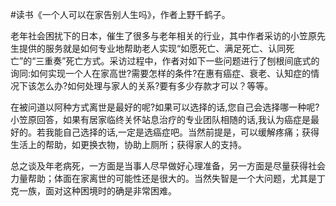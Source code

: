 #读书《一个人可以在家告别人生吗》，作者上野千鹤子。

老年社会困扰下的日本，催生了很多与老年相关的行业，其中作者采访的小笠原先生提供的服务就是如何专业地帮助老人实现“如愿死亡、满足死亡、认同死亡”的“三重奏”死亡方式。采访过程中，作者对如下一些问题进行了刨根间底式的询同:如何实现一个人在家高世?需要怎样的条件?在惠有癌症、衰老、认知症的情况下该怎么办?如何处理与家人的关系?要有多少存款才可以？等等。

在被问道以阿种方式离世是最好的呢?如果可以选择的话,您自己会选择哪一种呢?
小笠原回答，如果有居家临终关怀站息治疗的专业团队相随的话,我认为癌症是最好的。若我能自己选择的话,一定是选癌症吧。当然前提是，可以缓解疼痛；获得生活上的帮助，如更换衣物，协助上厕所；获得家人的支持。

总之谈及年老病死，一方面是当事人尽早做好心理准备，另一方面是尽量获得社会力量帮助；体面在家离世的可能性还是很大的。当然失智是一个大问题，尤其是丁克一族，面对这种困境时的确是非常困难。
